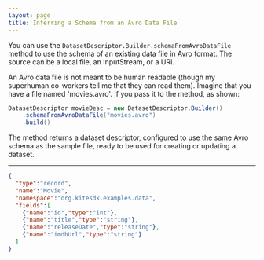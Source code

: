 ```yaml
---
layout: page
title: Inferring a Schema from an Avro Data File
---
```


You can use the `DatasetDescriptor.Builder.schemaFromAvroDataFile` method to use the schema of an existing data file in Avro format. The source can be a local file, an InputStream, or a URI.

An Avro data file is not meant to be human readable (though my superhuman co-workers tell me that they can read them). Imagine that you have a file named 'movies.avro'. If you pass it to the method, as shown:

```java
DatasetDescriptor movieDesc = new DatasetDescriptor.Builder()
    .schemaFromAvroDataFile("movies.avro")
    .build()
```

The method returns a dataset descriptor, configured to use the same Avro schema as the sample file, ready to be used for creating or updating a dataset.

***
```json
{
  "type":"record",
  "name":"Movie",
  "namespace":"org.kitesdk.examples.data",
  "fields":[
    {"name":"id","type":"int"},
    {"name":"title","type":"string"},
    {"name":"releaseDate","type":"string"},
    {"name":"imdbUrl","type":"string"}
  ]
}
```

